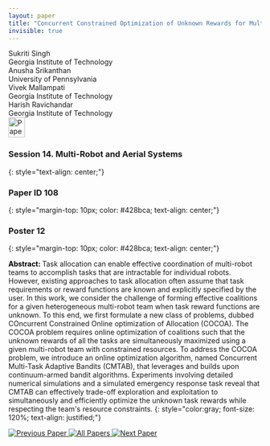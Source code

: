 ```yaml
---
layout: paper
title: "Concurrent Constrained Optimization of Unknown Rewards for Multi-Robot Task Allocation"
invisible: true
---
```

<div class="paper-authors">
<div class="paper-author-box">
    <div class="paper-author-name">Sukriti Singh</div>
    <div class="paper-author-uni">Georgia Institute of Technology</div>
</div>
<div class="paper-author-box">
    <div class="paper-author-name">Anusha Srikanthan</div>
    <div class="paper-author-uni">University of Pennsylvania</div>
</div>
<div class="paper-author-box">
    <div class="paper-author-name">Vivek Mallampati</div>
    <div class="paper-author-uni">Georgia Institute of Technology</div>
</div>
<div class="paper-author-box">
    <div class="paper-author-name">Harish Ravichandar</div>
    <div class="paper-author-uni">Georgia Institute of Technology</div>
</div>

</div><div class="paper-pdf">
<div> <a href="http://www.roboticsproceedings.org/rss19/p108.pdf"><img src="{{ site.baseurl }}/images/paper_link.png" alt="Paper Website" width = "33"  height = "40"/></a> </div>
</div>

### Session 14. Multi-Robot and Aerial Systems
{: style="text-align: center;"}

### Paper ID 108
{: style="margin-top: 10px; color: #428bca; text-align: center;"}

### Poster 12
{: style="margin-top: 10px; color: #428bca; text-align: center;"}

<b style="color: black;">Abstract: </b>Task allocation can enable effective coordination of multi-robot teams to accomplish tasks that are intractable for individual robots. However, existing approaches to task allocation often assume that task requirements or reward functions are known and explicitly specified by the user. In this work, we consider the challenge of forming effective coalitions for a given heterogeneous multi-robot team when task reward functions are unknown. To this end, we first formulate a new class of problems, dubbed COncurrent Constrained Online optimization of Allocation (COCOA). The COCOA problem requires online optimization of coalitions such that the unknown rewards of all the tasks are simultaneously maximized using a given multi-robot team with constrained resources. To address the COCOA problem, we introduce an online optimization algorithm, named Concurrent Multi-Task Adaptive Bandits (CMTAB), that leverages and builds upon continuum-armed bandit algorithms. Experiments involving detailed numerical simulations and a simulated emergency response task reveal that CMTAB can effectively trade-off exploration and exploitation to simultaneously and efficiently optimize the unknown task rewards while respecting the team's resource constraints.
{: style="color:gray; font-size: 120%; text-align: justified;"}


<div class="paper-menu">
<a href="{{ site.baseurl }}/program/papers/107/"> <img src="{{ site.baseurl }}/images/previous_paper_icon.png" alt="Previous Paper" title="Previous Paper"/> </a>
<a href="{{ site.baseurl }}/program/papers"><img src="{{ site.baseurl }}/images/overview_icon.png" alt="All Papers" title="All Papers"/> </a>
<a href="{{ site.baseurl }}/program/papers/109/"> <img src="{{ site.baseurl }}/images/next_paper_icon.png" alt="Next Paper" title="Next Paper"/> </a>

</div>
